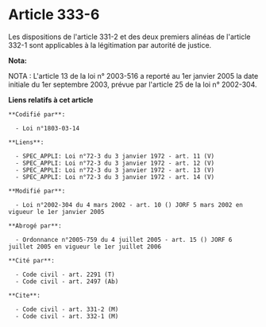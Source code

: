 # Article 333-6

Les dispositions de l'article 331-2 et des deux premiers alinéas de l'article 332-1 sont applicables à la légitimation par
autorité de justice.

**Nota:**

NOTA : L'article 13 de la loi n° 2003-516 a reporté au 1er janvier 2005 la date initiale du 1er septembre 2003, prévue par
l'article 25 de la loi n° 2002-304.

**Liens relatifs à cet article**

	**Codifié par**:

	  - Loi n°1803-03-14

	**Liens**:

	  - SPEC_APPLI: Loi n°72-3 du 3 janvier 1972 - art. 11 (V)
	  - SPEC_APPLI: Loi n°72-3 du 3 janvier 1972 - art. 12 (V)
	  - SPEC_APPLI: Loi n°72-3 du 3 janvier 1972 - art. 13 (V)
	  - SPEC_APPLI: Loi n°72-3 du 3 janvier 1972 - art. 14 (V)

	**Modifié par**:

	  - Loi n°2002-304 du 4 mars 2002 - art. 10 () JORF 5 mars 2002 en vigueur le 1er janvier 2005

	**Abrogé par**:

	  - Ordonnance n°2005-759 du 4 juillet 2005 - art. 15 () JORF 6 juillet 2005 en vigueur le 1er juillet 2006

	**Cité par**:

	  - Code civil - art. 2291 (T)
	  - Code civil - art. 2497 (Ab)

	**Cite**:

	  - Code civil - art. 331-2 (M)
	  - Code civil - art. 332-1 (M)
